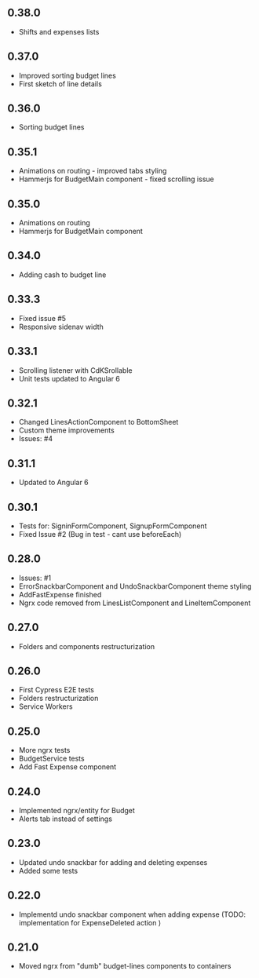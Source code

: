 ## 0.38.0
* Shifts and expenses lists

## 0.37.0
* Improved sorting budget lines
* First sketch of line details

## 0.36.0
* Sorting budget lines

## 0.35.1
* Animations on routing - improved tabs styling
* Hammerjs for BudgetMain component - fixed scrolling issue

## 0.35.0
* Animations on routing
* Hammerjs for BudgetMain component

## 0.34.0
* Adding cash to budget line

## 0.33.3
* Fixed issue #5
* Responsive sidenav width

## 0.33.1
* Scrolling listener with CdKSrollable
* Unit tests updated to Angular 6

## 0.32.1
* Changed LinesActionComponent to BottomSheet
* Custom theme improvements
* Issues: #4

## 0.31.1
* Updated to Angular 6

## 0.30.1
* Tests for: SigninFormComponent, SignupFormComponent
* Fixed Issue #2 (Bug in test - cant use beforeEach)

## 0.28.0
* Issues: #1
* ErrorSnackbarComponent and UndoSnackbarComponent theme styling
* AddFastExpense finished
* Ngrx code removed from LinesListComponent and LineItemComponent

## 0.27.0
* Folders and components restructurization

## 0.26.0
* First Cypress E2E tests
* Folders restructurization
* Service Workers

## 0.25.0
* More ngrx tests
* BudgetService tests
* Add Fast Expense component

## 0.24.0
* Implemented ngrx/entity for Budget
* Alerts tab instead of settings

## 0.23.0
* Updated undo snackbar for adding and deleting expenses
* Added some tests

## 0.22.0
* Implementd undo snackbar component when adding expense (TODO: implementation for ExpenseDeleted action )

## 0.21.0

* Moved ngrx from "dumb" budget-lines components to containers
